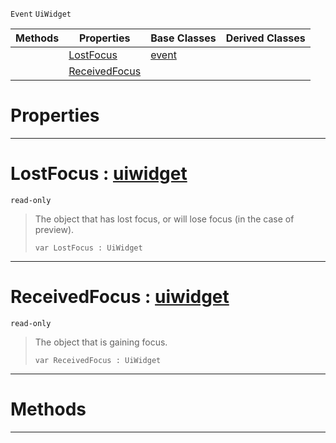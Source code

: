  `Event` `UiWidget`



|Methods|Properties|Base Classes|Derived Classes|
|---|---|---|---|
| |[ LostFocus](https://github.com/dragonCASTjosh/PlasmaDocs/blob/master/code_reference/class_reference/uifocusevent.markdown#lostfocus-plasma-engine-do)|[event](https://github.com/dragonCASTjosh/PlasmaDocs/blob/master/code_reference/class_reference/event.markdown)| |
| |[ ReceivedFocus](https://github.com/dragonCASTjosh/PlasmaDocs/blob/master/code_reference/class_reference/uifocusevent.markdown#receivedfocus-plasma-engin)| | |


 #  Properties


---  
 #  LostFocus : [uiwidget](https://github.com/dragonCASTjosh/PlasmaDocs/blob/master/code_reference/class_reference/uiwidget.markdown)

 `read-only`

> The object that has lost focus, or will lose focus (in the case of preview).
> ``` lang=cpp, name=Lightning
> var LostFocus : UiWidget


---  
 #  ReceivedFocus : [uiwidget](https://github.com/dragonCASTjosh/PlasmaDocs/blob/master/code_reference/class_reference/uiwidget.markdown)

 `read-only`

> The object that is gaining focus.
> ``` lang=cpp, name=Lightning
> var ReceivedFocus : UiWidget


---  
 #  Methods


---  
 

 